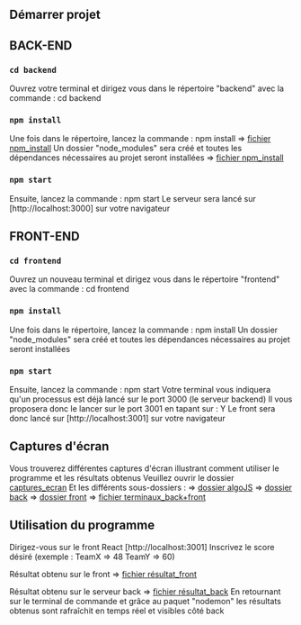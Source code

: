 ## Démarrer projet

## BACK-END

### `cd backend`

Ouvrez votre terminal et dirigez vous dans le répertoire "backend" avec la commande : cd backend

### `npm install`

Une fois dans le répertoire, lancez la commande : npm install
=> [fichier npm_install](./captures_ecran/installation_dependances/step1.png)
Un dossier "node_modules" sera créé et toutes les dépendances nécessaires au projet seront installées
=> [fichier npm_install](./captures_ecran/installation_dependances/step2.png)

### `npm start`

Ensuite, lancez la commande : npm start
Le serveur sera lancé sur [http://localhost:3000] sur votre navigateur

## FRONT-END

### `cd frontend`

Ouvrez un nouveau terminal et dirigez vous dans le répertoire "frontend" avec la commande : cd frontend

### `npm install`

Une fois dans le répertoire, lancez la commande : npm install
Un dossier "node_modules" sera créé et toutes les dépendances nécessaires au projet seront installées

### `npm start`

Ensuite, lancez la commande : npm start
Votre terminal vous indiquera qu'un processus est déjà lancé sur le port 3000 (le serveur backend)
Il vous proposera donc le lancer sur le port 3001 en tapant sur : Y
Le front sera donc lancé sur [http://localhost:3001] sur votre navigateur

## Captures d'écran

Vous trouverez différentes captures d'écran illustrant comment utiliser le programme et les résultats obtenus
Veuillez ouvrir le dossier [captures_ecran](./captures_ecran)
Et les différents sous-dossiers :
=> [dossier algoJS](./captures_ecran/algoJS/)
=> [dossier back](./captures_ecran/back/)
=> [dossier front](./captures_ecran/front/)
=> [fichier terminaux_back+front](./captures_ecran/terminaux_back%2Bfront.png)

## Utilisation du programme

Dirigez-vous sur le front React [http://localhost:3001]
Inscrivez le score désiré (exemple : TeamX => 48 TeamY => 60)

Résultat obtenu sur le front
=> [fichier résultat_front](./captures_ecran/front/results.png)

Résultat obtenu sur le serveur back
=> [fichier résultat_back](./captures_ecran/back/score_post_backend_axios.png)
En retournant sur le terminal de commande et grâce au paquet "nodemon"
les résultats obtenus sont rafraîchit en temps réel et visibles côté back
